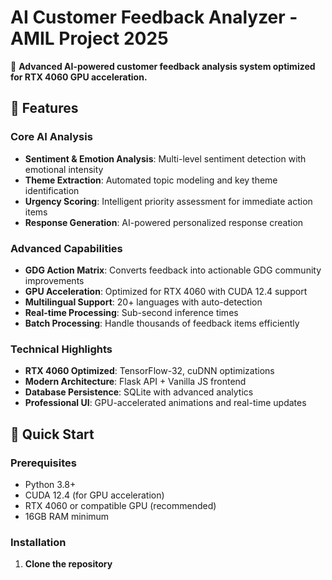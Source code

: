 # AI Customer Feedback Analyzer - AMIL Project 2025

🧠 **Advanced AI-powered customer feedback analysis system optimized for RTX 4060 GPU acceleration.**

## 🌟 Features

### Core AI Analysis
- **Sentiment & Emotion Analysis**: Multi-level sentiment detection with emotional intensity
- **Theme Extraction**: Automated topic modeling and key theme identification  
- **Urgency Scoring**: Intelligent priority assessment for immediate action items
- **Response Generation**: AI-powered personalized response creation

### Advanced Capabilities
- **GDG Action Matrix**: Converts feedback into actionable GDG community improvements
- **GPU Acceleration**: Optimized for RTX 4060 with CUDA 12.4 support
- **Multilingual Support**: 20+ languages with auto-detection
- **Real-time Processing**: Sub-second inference times
- **Batch Processing**: Handle thousands of feedback items efficiently

### Technical Highlights
- **RTX 4060 Optimized**: TensorFlow-32, cuDNN optimizations
- **Modern Architecture**: Flask API + Vanilla JS frontend
- **Database Persistence**: SQLite with advanced analytics
- **Professional UI**: GPU-accelerated animations and real-time updates

## 🚀 Quick Start

### Prerequisites
- Python 3.8+
- CUDA 12.4 (for GPU acceleration)
- RTX 4060 or compatible GPU (recommended)
- 16GB RAM minimum

### Installation

1. **Clone the repository**
